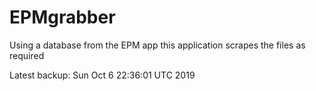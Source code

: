 # EPMgrabber
Using a database from the EPM app this application scrapes the files as required


Latest backup: Sun Oct 6 22:36:01 UTC 2019
